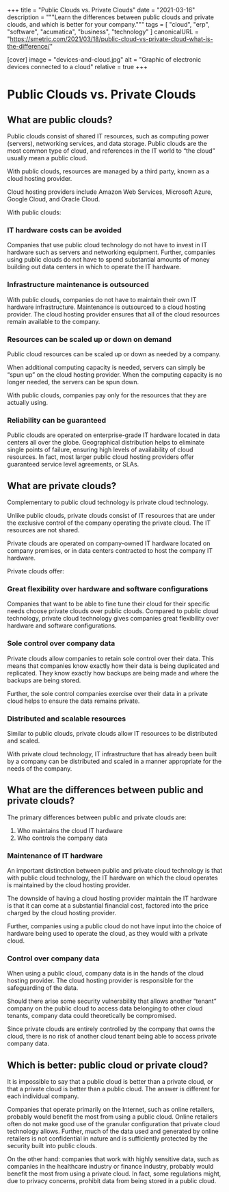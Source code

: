 +++
title = "Public Clouds vs. Private Clouds"
date = "2021-03-16"
description = """Learn the differences between public clouds and private \
  clouds, and which is better for your company."""
tags = [
  "cloud",
  "erp",
  "software",
  "acumatica",
  "business",
  "technology"
]
canonicalURL = "https://smetric.com/2021/03/18/public-cloud-vs-private-cloud-what-is-the-difference/"

[cover]
image = "devices-and-cloud.jpg"
alt = "Graphic of electronic devices connected to a cloud"
relative = true
+++

# Public Clouds vs. Private Clouds

## What are public clouds?

Public clouds consist of shared IT resources, such as computing power
(servers), networking services, and data storage. Public clouds are the most
common type of cloud, and references in the IT world to “the cloud” usually
mean a public cloud.

With public clouds, resources are managed by a third party, known as a cloud
hosting provider.

Cloud hosting providers include Amazon Web Services, Microsoft Azure, Google
Cloud, and Oracle Cloud.

With public clouds:

### IT hardware costs can be avoided

Companies that use public cloud technology do not have to invest in IT
hardware such as servers and networking equipment. Further, companies using
public clouds do not have to spend substantial amounts of money building out
data centers in which to operate the IT hardware.

### Infrastructure maintenance is outsourced

With public clouds, companies do not have to maintain their own IT hardware
infrastructure. Maintenance is outsourced to a cloud hosting provider. The
cloud hosting provider ensures that all of the cloud resources remain
available to the company.

### Resources can be scaled up or down on demand

Public cloud resources can be scaled up or down as needed by a company.

When additional computing capacity is needed, servers can simply be “spun up”
on the cloud hosting provider. When the computing capacity is no longer
needed, the servers can be spun down.

With public clouds, companies pay only for the resources that they are
actually using.

### Reliability can be guaranteed

Public clouds are operated on enterprise-grade IT hardware located in data
centers all over the globe.  Geographical distribution helps to eliminate
single points of failure, ensuring high levels of availability of cloud
resources. In fact, most larger public cloud hosting providers offer
guaranteed service level agreements, or SLAs.

## What are private clouds?

Complementary to public cloud technology is private cloud technology.

Unlike public clouds, private clouds consist of IT resources that are under
the exclusive control of the company operating the private cloud. The IT
resources are not shared.

Private clouds are operated on company-owned IT hardware located on company
premises, or in data centers contracted to host the company IT hardware.

Private clouds offer:

### Great flexibility over hardware and software configurations

Companies that want to be able to fine tune their cloud for their specific
needs choose private clouds over public clouds. Compared to public cloud
technology, private cloud technology gives companies great flexibility over
hardware and software configurations.

### Sole control over company data

Private clouds allow companies to retain sole control over their data. This
means that companies know exactly how their data is being duplicated and
replicated. They know exactly how backups are being made and where the backups
are being stored.

Further, the sole control companies exercise over their data in a private
cloud helps to ensure the data remains private.

### Distributed and scalable resources

Similar to public clouds, private clouds allow IT resources to be distributed
and scaled.

With private cloud technology, IT infrastructure that has already been built
by a company can be distributed and scaled in a manner appropriate for the
needs of the company.

## What are the differences between public and private clouds?

The primary differences between public and private clouds are:

1. Who maintains the cloud IT hardware
1. Who controls the company data

### Maintenance of IT hardware

An important distinction between public and private cloud technology is that
with public cloud technology, the IT hardware on which the cloud operates is
maintained by the cloud hosting provider.

The downside of having a cloud hosting provider maintain the IT hardware is
that it can come at a substantial financial cost, factored into the price
charged by the cloud hosting provider.

Further, companies using a public cloud do not have input into the choice of
hardware being used to operate the cloud, as they would with a private cloud.

### Control over company data

When using a public cloud, company data is in the hands of the cloud hosting
provider. The cloud hosting provider is responsible for the safeguarding of
the data.

Should there arise some security vulnerability that allows another “tenant”
company on the public cloud to access data belonging to other cloud tenants,
company data could theoretically be compromised.

Since private clouds are entirely controlled by the company that owns the
cloud, there is no risk of another cloud tenant being able to access private
company data.

## Which is better: public cloud or private cloud?

It is impossible to say that a public cloud is better than a private cloud, or
that a private cloud is better than a public cloud. The answer is different
for each individual company.

Companies that operate primarily on the Internet, such as online retailers,
probably would benefit the most from using a public cloud. Online retailers
often do not make good use of the granular configuration that private cloud
technology allows. Further, much of the data used and generated by online
retailers is not confidential in nature and is sufficiently protected by the
security built into public clouds.

On the other hand: companies that work with highly sensitive data, such as
companies in the healthcare industry or finance industry, probably would
benefit the most from using a private cloud. In fact, some regulations might,
due to privacy concerns, prohibit data from being stored in a public cloud.
